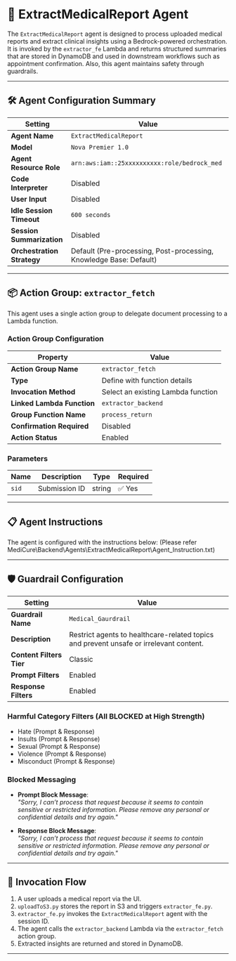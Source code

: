 # 🧠 ExtractMedicalReport Agent

The `ExtractMedicalReport` agent is designed to process uploaded medical reports and extract clinical insights using a Bedrock-powered orchestration. It is invoked by the `extractor_fe` Lambda and returns structured summaries that are stored in DynamoDB and used in downstream workflows such as appointment confirmation. Also, this agent maintains safety through guardrails.

---

## 🛠 Agent Configuration Summary

| Setting                     | Value                                                                |
|-----------------------------|----------------------------------------------------------------------|
| **Agent Name**              | `ExtractMedicalReport`                                               |
| **Model**                   | `Nova Premier 1.0`                                                   |
| **Agent Resource Role**     | `arn:aws:iam::25xxxxxxxxxx:role/bedrock_med`                         |
| **Code Interpreter**        | Disabled                                                             |
| **User Input**              | Disabled                                                             |
| **Idle Session Timeout**    | `600 seconds`                                                        |
| **Session Summarization**   | Disabled                                                             |
| **Orchestration Strategy**  | Default (Pre-processing, Post-processing, Knowledge Base: Default)   |

---

## 📦 Action Group: `extractor_fetch`

This agent uses a single action group to delegate document processing to a Lambda function.

### Action Group Configuration

| Property                     | Value                                  |
|------------------------------|----------------------------------------|
| **Action Group Name**        | `extractor_fetch`                      |
| **Type**                     | Define with function details           |
| **Invocation Method**        | Select an existing Lambda function     |
| **Linked Lambda Function**   | `extractor_backend`                    |
| **Group Function Name**      | `process_return`                       |
| **Confirmation Required**    | Disabled                               |
| **Action Status**            | Enabled                                |

### Parameters

| Name | Description     | Type   | Required |
|------|------------------|--------|----------|
| `sid` | Submission ID   | string | ✅ Yes    |

---

## 📋 Agent Instructions

The agent is configured with the instructions below:
(Please refer  MediCure\Backend\Agents\ExtractMedicalReport\Agent_Instruction.txt)


---

## 🛡️ Guardrail Configuration

| Setting                        | Value                                                                                  |
|--------------------------------|----------------------------------------------------------------------------------------|
| **Guardrail Name**             | `Medical_Gaurdrail`                                                                    |
| **Description**                | Restrict agents to healthcare-related topics and prevent unsafe or irrelevant content. |
| **Content Filters Tier**       | Classic                                                                                |
| **Prompt Filters**             | Enabled                                                                                |
| **Response Filters**           | Enabled                                                                                |

### Harmful Category Filters (All BLOCKED at High Strength)

- Hate (Prompt & Response)
- Insults (Prompt & Response)
- Sexual (Prompt & Response)
- Violence (Prompt & Response)
- Misconduct (Prompt & Response)

### Blocked Messaging

- **Prompt Block Message**:  
  _"Sorry, I can’t process that request because it seems to contain sensitive or restricted information. Please remove any personal or confidential details and try again."_

- **Response Block Message**:  
  _"Sorry, I can’t process that request because it seems to contain sensitive or restricted information. Please remove any personal or confidential details and try again."_

---

## 🔄 Invocation Flow

1. A user uploads a medical report via the UI.
2. `uploadToS3.py` stores the report in S3 and triggers `extractor_fe.py`.
3. `extractor_fe.py` invokes the `ExtractMedicalReport` agent with the session ID.
4. The agent calls the `extractor_backend` Lambda via the `extractor_fetch` action group.
5. Extracted insights are returned and stored in DynamoDB.

---




